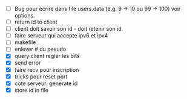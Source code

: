 - [ ] Bug pour écrire dans file users.data (e.g. 9 -> 10 ou 99 -> 100) voir options.
- [ ] return id to client
- [ ] client doit savoir son id - doit retenir son id.
- [ ] faire serveur qui accepte ipv6 et ipv4
- [ ] makefile
- [ ] enlever # du pseudo
- [x] query client regler les bits
- [x] send error
- [x] faire recv pour inscription
- [x] tricks pour reset port
- [x] cote serveur: generate id
- [x] store id in file
